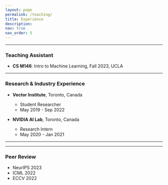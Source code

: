```yaml
---
layout: page
permalink: /teaching/
title: Experience
description: 
nav: true
nav_order: 5
---
```


---

### Teaching Assistant
- **CS M146**: Intro to Machine Learning, Fall 2023, UCLA

---

### Research & Industry Experience

- **Vector Institute**, Toronto, Canada
  - Student Researcher
  - May 2019 - Sep 2022

- **NVIDIA AI Lab**, Toronto, Canada
  - Research Intern
  - May 2020 - Jan 2021

---

---

### Peer Review

- NeurIPS 2023
- ICML 2022
- ECCV 2022